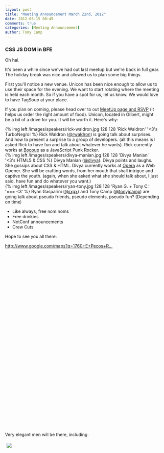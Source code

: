 ```yaml
---
layout: post
title: "Meeting Announcement March 22nd, 2012"
date: 2012-03-15 08:45
comments: true
categories: [Meeting Announcement]
author: Tony Camp
---
```


### CSS JS DOM in BFE

<p>Oh hai.</p>
<p>It's been a while since we've had out last meetup but we're back in full gear. The holiday break was nice and allowed us to plan some big things.</p>
<p>First you'll notice a new venue. Unicon has been nice enough to allow us to use their space for the evening. We want to start rotating where the meeting is held each month. So if you have a spot for us, let us know. We would love to have TagSoup at your place.</p>
<p>If you plan on coming, please head over to out <a href="http://www.meetup.com/PHX-Tag-Soup/events/56346612/">MeetUp page and RSVP</a> (it helps us order the right amount of food). Unicon, located in Gilbert, might be a bit of a drive for you. It will be worth it. Here's why:</p>

<div class="clearfix">
{% img left /images/speakers/rick-waldron.jpg 128 128 'Rick Waldron' '<3's TurboNegro! %}
Rick Waldron (<a href="http://twitter.com/#!/rwaldron">@rwaldron</a>) is going talk about surprises. And how to present a surprise to a group of developers. (all this means is I asked Rick to have fun and talk about whatever he wants). Rick currently works at <a href="http://bocoup.com/">Bocoup</a> as a JavaScript Punk Rocker.
</div>

<div class="clearfix">
{% img left /images/speakers/divya-manian.jpg 128 128 'Divya Manian' '<3's HTML5 & CSS %}
Divya Manian (<a href="http://twitter.com/#!/divya">@divya</a>). Divya points and laughs. She gossips about CSS & HTML. Divya currently works at <a href="http://www.opera.com/">Opera</a> as a Web Opener. She will be crafting words, from her mouth that shall intrigue and captive the youth. (again, when she asked what she should talk about, I just said, have fun and do whatever you want.)
</div>

<div class="clearfix">
{% img left /images/speakers/ryan-tony.jpg 128 128 'Ryan G. + Tony C.' '=== <3' %}
Ryan Gasparini (<a href="http://twitter.com/#!/rxgx">@rxgx</a>) and Tony Camp (<a href="http://twitter.com/#!/tonyjcamp">@tonyjcamp</a>) are going talk about pseudo friends, pseudo elements, pseudo fun? (Depending on time)
</div>
<!-- more -->
<ul>
	<li>Like always, free nom noms</li>
	<li>Free drinkies</li>
	<li>NotConf announcements</li>
	<li>Crew Cuts</li>
</ul>
<p>Hope to see you all there:</p>
<p><a href="http://www.google.com/maps?q=1760+E+Pecos+Rd,+Gilbert,+AZ+85295&amp;hl=en&amp;ll=33.337412,-111.800995&amp;spn=0.14112,0.242386&amp;sll=37.0625,-95.677068&amp;sspn=34.259599,62.050781&amp;oq=1760&amp;hnear=1760+E+Pecos+Rd,+Gilbert,+Arizona+85295&amp;t=h&amp;z=12">http://www.google.com/maps?q=1760+E+Pecos+R...</a></p>
<div style="margin: 0 0 600px;"></div>
<p>Very elegant men will be there, including:</p>
<p><img src="http://photos4.meetupstatic.com/photos/event/2/3/3/4/event_101409012.jpeg" border="0" style="max-height: 700px; max-width: 700px; margin: 5px; float: none;" /></p>
